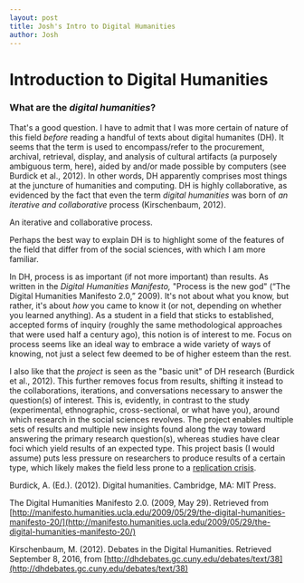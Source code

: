 ```yaml
---
layout: post
title: Josh's Intro to Digital Humanities
author: Josh
---
```


# Introduction to Digital Humanities

### What are the *digital humanities*?

That's a good question.  I have to admit that I was more certain of nature of this field *before* reading a handful of texts about digital humanites (DH).  It seems that the term is used to encompass/refer to the procurement, archival, retrieval, display, and analysis of cultural artifacts (a purposely ambiguous term, here), aided by and/or made possible by computers (see Burdick et al., 2012).  In other words, DH apparently comprises most things at the juncture of humanities and computing. DH is highly collaborative, as evidenced by the fact that even the term *digital humanities* was born of *an iterative and collaborative* process (Kirschenbaum, 2012).

An iterative and collaborative process.

Perhaps the best way to explain DH is to highlight some of the features of the field that differ from of the social sciences, with which I am more familiar.

In DH, process is as important (if not more important) than results. As written in the *Digital Humanities Manifesto,* "Process is the new god" (“The Digital Humanities Manifesto 2.0,” 2009). It's not about what you know, but rather, it's about *how* you came to know it (or not, depending on whether you learned anything). As a student in a field that sticks to established, accepted forms of inquiry (roughly the same methodological approaches that were used half a century ago), this notion is of interest to me. Focus on process seems like an ideal way to embrace a wide variety of ways of knowing, not just a select few deemed to be of higher esteem than the rest.

I also like that the *project* is seen as the "basic unit" of DH research (Burdick et al., 2012). This further removes focus from results, shifting it instead to the collaborations, iterations, and conversations necessary to answer the question(s) of interest. This is, evidently, in contrast to the study (experimental, ethnographic, cross-sectional, or what have you), around which research in the social sciences revolves. The project enables multiple sets of results and multiple new insights found along the way toward answering the primary research question(s), whereas studies have clear foci which yield results of an expected type. This project basis (I would assume) puts less pressure on researchers to produce results of a certain type, which likely makes the field less prone to a [replication crisis](https://en.wikipedia.org/wiki/Replication_crisis).

Burdick, A. (Ed.). (2012). Digital humanities. Cambridge, MA: MIT Press.

The Digital Humanities Manifesto 2.0. (2009, May 29). Retrieved from [http://manifesto.humanities.ucla.edu/2009/05/29/the-digital-humanities-manifesto-20/](http://manifesto.humanities.ucla.edu/2009/05/29/the-digital-humanities-manifesto-20/)

Kirschenbaum, M. (2012). Debates in the Digital Humanities. Retrieved September 8, 2016, from [http://dhdebates.gc.cuny.edu/debates/text/38](http://dhdebates.gc.cuny.edu/debates/text/38)
